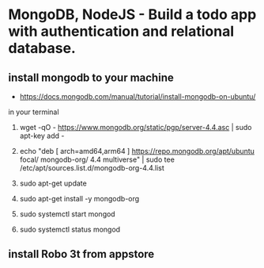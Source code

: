 # MongoDB, NodeJS - Build a todo app with authentication and relational database.

## install mongodb to your machine

- https://docs.mongodb.com/manual/tutorial/install-mongodb-on-ubuntu/

in your terminal

1. wget -qO - https://www.mongodb.org/static/pgp/server-4.4.asc | sudo apt-key add -

2. echo "deb [ arch=amd64,arm64 ] https://repo.mongodb.org/apt/ubuntu focal/ mongodb-org/ 4.4 multiverse" | sudo tee /etc/apt/sources.list.d/mongodb-org-4.4.list

3. sudo apt-get update

4. sudo apt-get install -y mongodb-org

5. sudo systemctl start mongod

6. sudo systemctl status mongod

## install Robo 3t from appstore
